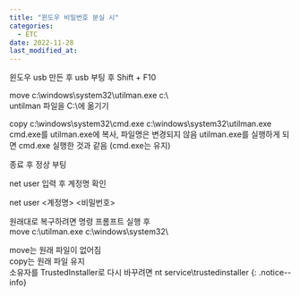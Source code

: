 ```yaml
---
title: "윈도우 비밀번호 분실 시"
categories:
  - ETC
date: 2022-11-28
last_modified_at: 
---
```


윈도우 usb 만든 후 usb 부팅 후 Shift + F10<br>

move c:\\windows\\system32\\utilman.exe c:\\ <br>
untilman 파일을 C:\\에 옮기기 <br>

copy c:\\windows\\system32\\cmd.exe  c:\\windows\\system32\\utilman.exe <br>
cmd.exe를 utilman.exe에 복사, 파일명은 변경되지 않음 utilman.exe를 실행하게 되면 cmd.exe 실행한 것과 같음 \(cmd.exe는 유지\) <br>

종료 후 정상 부팅<br>

net user 입력 후 계정명 확인 <br>

net user \<계정명\> \<비밀번호\><br>

원래대로 복구하려면 명령 프롬프트 실행 후 <br>
move c:\\utilman.exe c:\\windows\\system32\\<br>

move는 원래 파일이 없어짐<br>
copy는 원래 파일 유지<br> 
소유자를 TrustedInstaller로 다시 바꾸려면 nt service\trustedinstaller
{: .notice--info}

